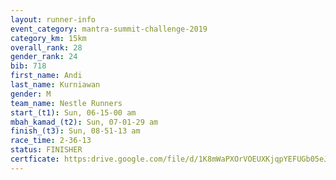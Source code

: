 ```yaml
---
layout: runner-info 
event_category: mantra-summit-challenge-2019 
category_km: 15km 
overall_rank: 28
gender_rank: 24
bib: 718
first_name: Andi
last_name: Kurniawan
gender: M
team_name: Nestle Runners
start_(t1): Sun, 06-15-00 am
mbah_kamad_(t2): Sun, 07-01-29 am
finish_(t3): Sun, 08-51-13 am
race_time: 2-36-13
status: FINISHER
certficate: https:drive.google.com/file/d/1K8mWaPXOrVOEUXKjqpYEFUGb05eJolxl/view?usp=sharing
---
```

